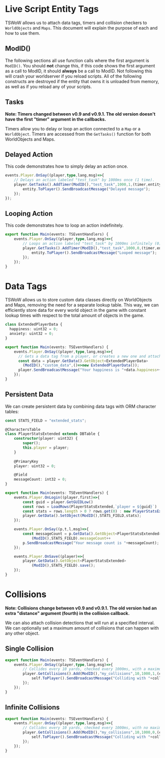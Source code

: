 # Live Script Entity Tags

TSWoW allows us to attach data tags, timers and collision checkers to `WorldObjects` and `Maps`. This document will explain the purpose of each and how to use them.

## ModID()

The following sections all use function calls where the first argument is `ModID()`. You should **not** change this, if this code shows the first argument as a call to ModID, it should **always** be a call to ModID. Not following this will crash your worldserver if you reload scripts. All of the following constructs are destroyed if the entity that owns it is unloaded from memory, as well as if you reload any of your scripts.

## Tasks

**Note: Timers changed between v0.9 and v0.9.1. The old version doesn't have the first "timer" argument in the callbacks.**

Timers allow you to delay or loop an action connected to a `Map` or a `WorldObject`. Timers are accessed from the `GetTasks()` function for both WorldObjects and Maps.

## Delayed Action

This code demonstrates how to simply delay an action once.

```ts
events.Player.OnSay((player,type,lang,msg)=>{
    // Delays an action labeled "test_task" by 1000ms once (1 time).
    player.GetTasks().AddTimer(ModID(),"test_task",1000,1,(timer,entity,del,can)=>{
        entity.ToPlayer().SendBroadcastMessage("Delayed message");
    });
});
```

## Looping Action

This code demonstrates how to loop an action indefinitely.

```ts
export function Main(events: TSEventHandlers) {
    events.Player.OnSay((player,type,lang,msg)=>{
        // Loops an action labeled "test_task" by 1000ms infinitely (0) times.
        player.GetTasks().AddTimer(ModID(),"test_task",1000,0,(timer,entity,del,can)=>{
            entity.ToPlayer().SendBroadcastMessage("Looped message");
        });
    });
}
```

# Data Tags

TSWoW allows us to store custom data classes directly on WorldObjects and Maps, removing the need for a separate lookup table. 
This way, we can efficiently store data for every world object in the game with constant lookup times with respect to the total amount of objects in the game.

```ts
class ExtendedPlayerData {
  happiness: uint32 = 0;
  anxiety: uint32 = 0;
}

export function Main(events: TSEventHandlers) {
    events.Player.OnSay((player,type,lang,msg)=>{
      // Gets a data tag from a player, or creates a new one and attaches it if it doesn't already exist.
      const data = player.GetData().GetObject<ExtendedPlayerData>
        (ModID(),"custom_data",()=>new ExtendedPlayerData());
      player.SendBroadcastMessage("Your happiness is "+data.happiness++);
    });
}
```

## Persistent Data

We can create persistent data by combining data tags with ORM character tables:

```ts
const STATS_FIELD = "extended_stats";

@CharactersTable
class PlayerStatsExtended extends DBTable {
    constructor(player: uint32) {
        super();
        this.player = player;
    }
    
    @PrimaryKey
    player: uint32 = 0;

    @Field
    messageCount: int32 = 0;
}

export function Main(events: TSEventHandlers) {
    events.Player.OnLogin((player,first)=>{
        const guid = player.GetGUIDLow()
        const rows = LoadRows(PlayerStatsExtended,`player = ${guid}`)
        const stats = rows.length > 0 ? rows.get(0) : new PlayerStatsExtended(guid);
        player.GetData().SetObject(ModID(),STATS_FIELD,stats);
    });

    events.Player.OnSay((p,t,l,msg)=>{
        const messageCount = p.GetData().GetObject<PlayerStatsExtended>
            (ModID(),STATS_FIELD).messageCount++
        p.SendBroadcastMessage("Your message count is "+messageCount);
    });

    events.Player.OnSave((player)=>{
        player.GetData().GetObject<PlayerStatsExtended>
            (ModID(),STATS_FIELD).save();
    });
}
```


# Collisions

**Note: Collisions change between v0.9 and v0.9.1. The old version had an extra "distance" argument (fourth) in the collision callback.**

We can also attach collision detections that will run at a specified interval. We can optionally set a maximum amount of collisions that can happen with any other object.

## Single Collision
```ts
export function Main(events: TSEventHandlers) {
    events.Player.OnSay((player,type,lang,msg)=>{
        // Collides every 10 yards, checked every 1000ms, with a maximum of 1 collisions per target.
        player.GetCollisions().Add(ModID(),"my_collisions",10,1000,1,(collision,self,collided,cancel)=>{
            self.ToPlayer().SendBroadcastMessage("Colliding with "+collided.GetName());
        });
    });
}
```

## Infinite Collisions
```ts
export function Main(events: TSEventHandlers) {
    events.Player.OnSay((player,type,lang,msg)=>{
        // Collides every 10 yards, checked every 1000ms, with no maximum collision count (0).
        player.GetCollisions().Add(ModID(),"my_collisions",10,1000,0,(collision,self,collided,cancel)=>{
            self.ToPlayer().SendBroadcastMessage("Colliding with "+collided.GetName());
        });
    });
}
```
